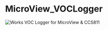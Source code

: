 # MicroView_VOCLogger
![Works](https://img.shields.io/shippable/5444c5ecb904a4b21567b0ff.svg?maxAge=2592000)
VOC Logger for MicroView & CCS811
